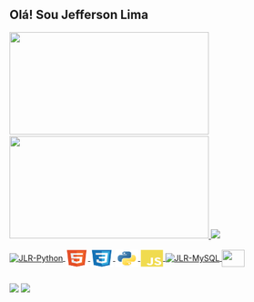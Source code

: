 <h4 align="center">

## Olá! Sou Jefferson Lima
<div >
  <a href="https://github.com/JLimaRodrigues">
  <img width="350px" height="180em" src="https://github-readme-stats.vercel.app/api?username=JLimaRodrigues&show_icons=true&theme=dark&include_all_commits=true&count_private=true"/>
  <img width="350px"  height="180em" src="https://github-readme-stats.vercel.app/api/top-langs/?username=JLimaRodrigues&layout=compact&langs_count=10&theme=dark"/>
  <img width="700em" src="https://github-readme-streak-stats.herokuapp.com?user=JLimaRodrigues&theme=highcontrast&hide_border=true&locale=pt-br&date_format=j%20M%5B%20Y%5D"/>
</div>
  <div style="display: inline_block"><br>
  <img align="center" alt="JLR-Python" height="30" width="40" src="https://cdn.jsdelivr.net/gh/devicons/devicon/icons/php/php-original.svg">
  <img align="center" alt="JLR-HTML" height="30" width="40" src="https://raw.githubusercontent.com/devicons/devicon/master/icons/html5/html5-original.svg">
  <img align="center" alt="JLR-CSS" height="30" width="40" src="https://raw.githubusercontent.com/devicons/devicon/master/icons/css3/css3-original.svg">
  <img align="center" alt="JLR-Python" height="30" width="40" src="https://raw.githubusercontent.com/devicons/devicon/master/icons/python/python-original.svg">
  <img align="center" alt="JLR-Js" height="30" width="40" src="https://raw.githubusercontent.com/devicons/devicon/master/icons/javascript/javascript-plain.svg">
  <img align="center" alt="JLR-MySQL" height="30" width="40"  src="https://cdn.jsdelivr.net/gh/devicons/devicon/icons/mysql/mysql-original-wordmark.svg" />
  <img align="center" height="30" width="40"  src="https://cdn.jsdelivr.net/gh/devicons/devicon/icons/bootstrap/bootstrap-original.svg" />
 <!--<img align="center" height="50" src="https://cdn.jsdelivr.net/gh/devicons/devicon/icons/tailwindcss/tailwindcss-original-wordmark.svg" />-->
 <!--<img align="center" height="30" src="https://cdn.jsdelivr.net/gh/devicons/devicon/icons/nodejs/nodejs-original.svg" />-->
 <!--<img align="center" height="30" src="https://cdn.jsdelivr.net/gh/devicons/devicon/icons/postgresql/postgresql-plain-wordmark.svg" />-->
          
          
          
          
 </div>
  
  ##
  
  <div>
    <a href="https://www.linkedin.com/in/jefferson-lima-rodrigues-400926245/" target="_blank"><img src="https://img.shields.io/badge/-LinkedIn-%230077B5?style=for-the-badge&logo=linkedin&logoColor=white" target="_blank"></a>
    <a href="https://www.codewars.com/users/LimaoRJ/badges/small" target="_blank"><img src="https://www.codewars.com/users/LimaoRJ/badges/small" target="_blank"></a>
  </div>
 
